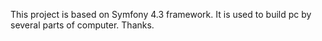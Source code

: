 This project is based on Symfony 4.3 framework.
It is used to build pc by several parts of computer.
Thanks.